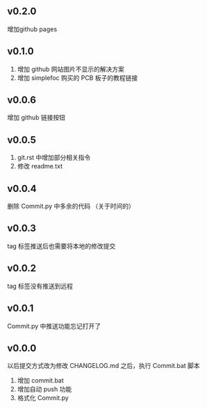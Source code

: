 ## v0.2.0

增加github pages

## v0.1.0

1. 增加 github 网站图片不显示的解决方案
2. 增加 simplefoc 购买的 PCB 板子的教程链接

## v0.0.6

增加 github 链接按钮

## v0.0.5

1. git.rst 中增加部分相关指令
2. 修改 readme.txt

## v0.0.4

删除 Commit.py 中多余的代码 （关于时间的） 

## v0.0.3

tag 标签推送后也需要将本地的修改提交

## v0.0.2

tag 标签没有推送到远程

## v0.0.1

Commit.py 中推送功能忘记打开了

## v0.0.0

以后提交方式改为修改 CHANGELOG.md 之后，执行 Commit.bat 脚本

1. 增加 commit.bat
2. 增加自动 push 功能
3. 格式化 Commit.py
